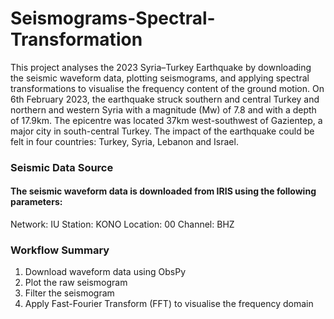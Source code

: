# Seismograms-Spectral-Transformation
This project analyses the 2023 Syria–Turkey Earthquake by downloading the seismic waveform data, plotting seismograms, and applying spectral transformations to visualise the frequency content of the ground motion. 
On 6th February 2023, the earthquake struck southern and central Turkey and northern and western Syria with a magnitude (Mw) of 7.8 and with a depth of 17.9km. The epicentre was located 37km west-southwest of Gazientep, a major city in south-central Turkey. The impact of the earthquake could be felt in four countries: Turkey, Syria, Lebanon and Israel. 

### Seismic Data Source 
#### The seismic waveform data is downloaded from IRIS using the following parameters: 
  Network: IU 
  Station: KONO
  Location: 00 
  Channel: BHZ 


### Workflow Summary 
1. Download waveform data using ObsPy 
2. Plot the raw seismogram
3. Filter the seismogram 
4. Apply Fast-Fourier Transform (FFT) to visualise the frequency domain 
